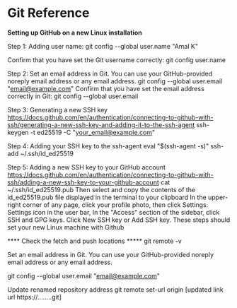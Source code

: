 # Git Reference

************Setting up GitHub on a new Linux installation************

Step 1: Adding user name:
git config --global user.name "Amal K"

Confirm that you have set the Git username correctly:
git config user.name

Step 2: Set an email address in Git. You can use your GitHub-provided noreply email address or any email address.
git config --global user.email "email@example.com"
Confirm that you have set the email address correctly in Git:
git config --global user.email

Step 3: Generating a new SSH key https://docs.github.com/en/authentication/connecting-to-github-with-ssh/generating-a-new-ssh-key-and-adding-it-to-the-ssh-agent
ssh-keygen -t ed25519 -C "your_email@example.com"

Step 4: Adding your SSH key to the ssh-agent
eval "$(ssh-agent -s)"
ssh-add ~/.ssh/id_ed25519

Step 5: Adding a new SSH key to your GitHub account https://docs.github.com/en/authentication/connecting-to-github-with-ssh/adding-a-new-ssh-key-to-your-github-account
cat ~/.ssh/id_ed25519.pub
Then select and copy the contents of the id_ed25519.pub file
displayed in the terminal to your clipboard
In the upper-right corner of any page, click your profile photo, then click Settings.
Settings icon in the user bar, In the "Access" section of the sidebar, click SSH and GPG keys.
Click New SSH key or Add SSH key.
These steps should set your new Linux machine with Github

**** Check the fetch and push locations *****
git remote -v

Set an email address in Git. You can use your GitHub-provided noreply email address or any email address.

git config --global user.email "email@example.com"


Update renamed repository address
git remote set-url origin [updated link url https://........git]

